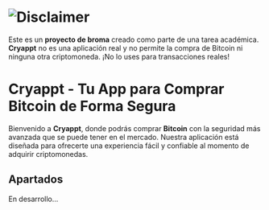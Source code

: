 # ![Disclaimer]("https://t3.ftcdn.net/jpg/04/87/13/32/360_F_487133202_AoYev86tqkqK6IsRjnuFWWsTbPDJtqJa.jpg")
Este es un **proyecto de broma** creado como parte de una tarea académica. **Cryappt** no es una aplicación real y no permite la compra de Bitcoin ni ninguna otra criptomoneda. ¡No lo uses para transacciones reales!

# Cryappt - Tu App para Comprar Bitcoin de Forma Segura

Bienvenido a **Cryappt**, donde podrás comprar **Bitcoin** con la seguridad más avanzada que se puede tener en el mercado. Nuestra aplicación está diseñada para ofrecerte una experiencia fácil y confiable al momento de adquirir criptomonedas.

## Apartados
En desarrollo...
